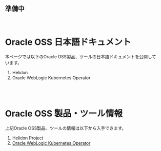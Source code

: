 ## 準備中
<br />

# Oracle OSS 日本語ドキュメント
本ページでは以下のOracle OSS製品、ツールの日本語ドキュメントを公開しています。
<br />

1. Helidon
2. Oracle WebLogic Kubernetes Operator
<br />
<br />

# Oracle OSS 製品・ツール情報
上記Oracle OSS製品、ツールの情報は以下から入手できます。
<br />

1. [Helidon Project](https://helidon.io)
2. [Oracle WebLogic Kubernetes Operator](https://oracle.github.io/weblogic-kubernetes-operator/)
<br />
<br />
<br />
<br />
<br />
<br />
<br />
<br />
<br />
<br />
<br />
<br />
